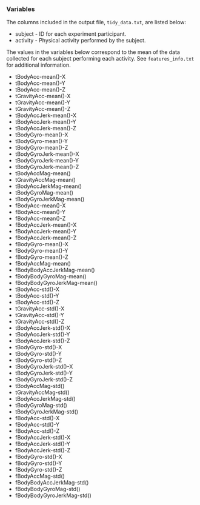 ### Variables

The columns included in the output file, `tidy_data.txt`, are listed below:

  * subject - ID for each experiment participant.
  * activity - Physical activity performed by the subject.

The values in the variables below correspond to the mean of the data collected for each subject performing each activity. See `features_info.txt` for additional information.
  * tBodyAcc-mean()-X	
  * tBodyAcc-mean()-Y	
  * tBodyAcc-mean()-Z	
  * tGravityAcc-mean()-X	
  * tGravityAcc-mean()-Y	
  * tGravityAcc-mean()-Z	
  * tBodyAccJerk-mean()-X	
  * tBodyAccJerk-mean()-Y	
  * tBodyAccJerk-mean()-Z	
  * tBodyGyro-mean()-X	
  * tBodyGyro-mean()-Y	
  * tBodyGyro-mean()-Z	
  * tBodyGyroJerk-mean()-X	
  * tBodyGyroJerk-mean()-Y	
  * tBodyGyroJerk-mean()-Z	
  * tBodyAccMag-mean()	
  * tGravityAccMag-mean()	
  * tBodyAccJerkMag-mean()	
  * tBodyGyroMag-mean()	
  * tBodyGyroJerkMag-mean()	
  * fBodyAcc-mean()-X	
  * fBodyAcc-mean()-Y	
  * fBodyAcc-mean()-Z	
  * fBodyAccJerk-mean()-X	
  * fBodyAccJerk-mean()-Y	
  * fBodyAccJerk-mean()-Z	
  * fBodyGyro-mean()-X	
  * fBodyGyro-mean()-Y	
  * fBodyGyro-mean()-Z	
  * fBodyAccMag-mean()	
  * fBodyBodyAccJerkMag-mean()	
  * fBodyBodyGyroMag-mean()	
  * fBodyBodyGyroJerkMag-mean()	
  * tBodyAcc-std()-X	
  * tBodyAcc-std()-Y	
  * tBodyAcc-std()-Z	
  * tGravityAcc-std()-X	
  * tGravityAcc-std()-Y	
  * tGravityAcc-std()-Z	
  * tBodyAccJerk-std()-X	
  * tBodyAccJerk-std()-Y	
  * tBodyAccJerk-std()-Z	
  * tBodyGyro-std()-X	
  * tBodyGyro-std()-Y	
  * tBodyGyro-std()-Z	
  * tBodyGyroJerk-std()-X	
  * tBodyGyroJerk-std()-Y	
  * tBodyGyroJerk-std()-Z	
  * tBodyAccMag-std()	
  * tGravityAccMag-std()	
  * tBodyAccJerkMag-std()	
  * tBodyGyroMag-std()	
  * tBodyGyroJerkMag-std()	
  * fBodyAcc-std()-X	
  * fBodyAcc-std()-Y	
  * fBodyAcc-std()-Z	
  * fBodyAccJerk-std()-X	
  * fBodyAccJerk-std()-Y	
  * fBodyAccJerk-std()-Z	
  * fBodyGyro-std()-X	
  * fBodyGyro-std()-Y	
  * fBodyGyro-std()-Z	
  * fBodyAccMag-std()	
  * fBodyBodyAccJerkMag-std()	
  * fBodyBodyGyroMag-std()	
  * fBodyBodyGyroJerkMag-std()


### 